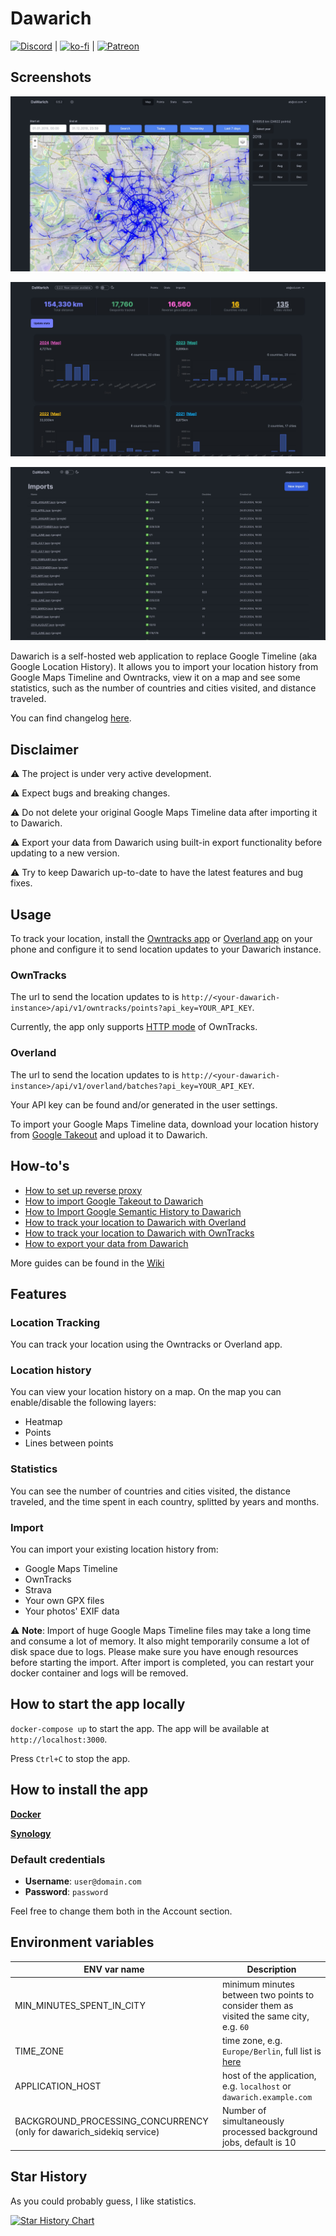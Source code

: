 # Dawarich


[![Discord](https://dcbadge.limes.pink/api/server/pHsBjpt5J8)](https://discord.gg/pHsBjpt5J8) | [![ko-fi](https://ko-fi.com/img/githubbutton_sm.svg)](https://ko-fi.com/H2H3IDYDD) | [![Patreon](https://img.shields.io/endpoint.svg?url=https%3A%2F%2Fshieldsio-patreon.vercel.app%2Fapi%3Fusername%3Dfreika%26type%3Dpatrons&style=for-the-badge)](https://www.patreon.com/freika)

## Screenshots

![Map](screenshots/map.jpeg)

![Stats](screenshots/stats.jpeg)

![Import](screenshots/imports.jpeg)

Dawarich is a self-hosted web application to replace Google Timeline (aka Google Location History). It allows you to import your location history from Google Maps Timeline and Owntracks, view it on a map and see some statistics, such as the number of countries and cities visited, and distance traveled.

You can find changelog [here](CHANGELOG.md).

## Disclaimer

⚠️ The project is under very active development.

⚠️ Expect bugs and breaking changes.

⚠️ Do not delete your original Google Maps
Timeline data after importing it to Dawarich.

⚠️ Export your data from Dawarich using built-in
export functionality before updating to a new version.

⚠️ Try to keep Dawarich up-to-date to have the latest features and bug fixes.

## Usage

To track your location, install the [Owntracks app](https://owntracks.org/booklet/guide/apps/) or [Overland app](https://overland.p3k.app/) on your phone and configure it to send location updates to your Dawarich instance.

### OwnTracks

The url to send the location updates to is `http://<your-dawarich-instance>/api/v1/owntracks/points?api_key=YOUR_API_KEY`.

Currently, the app only supports [HTTP mode](https://owntracks.org/booklet/tech/http/) of OwnTracks.

### Overland

The url to send the location updates to is `http://<your-dawarich-instance>/api/v1/overland/batches?api_key=YOUR_API_KEY`.

Your API key can be found and/or generated in the user settings.

To import your Google Maps Timeline data, download your location history from [Google Takeout](https://takeout.google.com/) and upload it to Dawarich.

## How-to's

- [How to set up reverse proxy](docs/how_to_setup_reverse_proxy.md)
- [How to import Google Takeout to Dawarich](https://github.com/Freika/dawarich/wiki/How-to-import-your-Google-Takeout-data)
- [How to Import Google Semantic History to Dawarich](https://github.com/Freika/dawarich/wiki/How-to-import-your-Google-Semantic-History-data)
- [How to track your location to Dawarich with Overland](https://github.com/Freika/dawarich/wiki/How-to-track-your-location-to-Dawarich-with-Overland)
- [How to track your location to Dawarich with OwnTracks](https://github.com/Freika/dawarich/wiki/How-to-track-your-location-to-Dawarich-with-OwnTracks)
- [How to export your data from Dawarich](https://github.com/Freika/dawarich/wiki/How-to-export-your-data-from-Dawarich)

More guides can be found in the [Wiki](https://github.com/Freika/dawarich/wiki#how-tos)

## Features

### Location Tracking

You can track your location using the Owntracks or Overland app.

### Location history

You can view your location history on a map. On the map you can enable/disable the following layers:

- Heatmap
- Points
- Lines between points

### Statistics

You can see the number of countries and cities visited, the distance traveled, and the time spent in each country, splitted by years and months.

### Import

You can import your existing location history from:

- Google Maps Timeline
- OwnTracks
- Strava
- Your own GPX files
- Your photos' EXIF data

⚠️ **Note**: Import of huge Google Maps Timeline files may take a long time and consume a lot of memory. It also might temporarily consume a lot of disk space due to logs. Please make sure you have enough resources before starting the import. After import is completed, you can restart your docker container and logs will be removed.

## How to start the app locally

`docker-compose up` to start the app. The app will be available at `http://localhost:3000`.

Press `Ctrl+C` to stop the app.

## How to install the app

**[Docker](docs/How_to_install_Dawarich_using_Docker.md)**

**[Synology](docs/How_to_install_Dawarich_on_Synology.md)**

### Default credentials

- **Username**: `user@domain.com`
- **Password**: `password`

Feel free to change them both in the Account section.

## Environment variables

| ENV var name                                                          | Description                                                                                                                |
|-----------------------------------------------------------------------|----------------------------------------------------------------------------------------------------------------------------|
| MIN_MINUTES_SPENT_IN_CITY                                             | minimum minutes between two points to consider them as visited the same city, e.g. `60`                                    |
| TIME_ZONE                                                             | time zone, e.g. `Europe/Berlin`, full list is [here](https://github.com/Freika/dawarich/issues/27#issuecomment-2094721396) |
| APPLICATION_HOST                                                      | host of the application, e.g. `localhost` or `dawarich.example.com`                                                        |
| BACKGROUND_PROCESSING_CONCURRENCY (only for dawarich_sidekiq service) | Number of simultaneously processed background jobs, default is 10                                                          |

## Star History

As you could probably guess, I like statistics.

<a href="https://star-history.com/#Freika/dawarich&Date">
 <picture>
   <source media="(prefers-color-scheme: dark)" srcset="https://api.star-history.com/svg?repos=Freika/dawarich&type=Date&theme=dark" />
   <source media="(prefers-color-scheme: light)" srcset="https://api.star-history.com/svg?repos=Freika/dawarich&type=Date" />
   <img alt="Star History Chart" src="https://api.star-history.com/svg?repos=Freika/dawarich&type=Date" />
 </picture>
</a>
